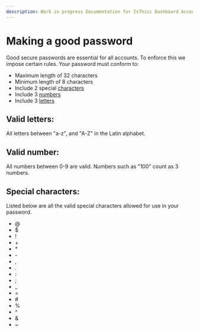 ```yaml
---
description: Work in progress Documentation for IsThicc Dashboard Accounts.
---
```


# Making a good password 

Good secure passwords are essential for all accounts. To enforce this we impose certain rules. Your 
password must conform to:

- Maximum length of 32 characters
- Minimum length of 8 characters
- Include 2 special [characters](#special-characters)
- Include 3 [numbers](#valid-number) 
- Include 3 [letters](#valid-letters)

## Valid letters:

All letters between "a-z", and "A-Z" in the Latin alphabet.

## Valid number:

All numbers between 0-9 are valid. Numbers such as "100" count as 3 numbers. 

## Special characters:

Listed below are all the valid special characters allowed for use in your password.  

- @
- $
- !
- \+
- \*
- \-
- ,
- .
- :
- ;
- _
- =
- \#
- %
- ^
- &
- ~
